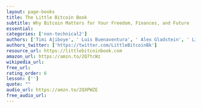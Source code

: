 ```yaml
---
layout: page-books
title: The Little Bitcoin Book
subtitle: Why Bitcoin Matters for Your Freedom, Finances, and Future
essential: 
categories: ['non-technical2']
authors: ['Timi Ajiboye', ' Luis Buenaventura', ' Alex Gladstein', ' Lily Liu', ' Alexander Lloyd', ' Alejandro Machado', ' Jimmy Song', ' Alena Vranova']
authors_twitter: ['https://twitter.com/LittleBitcoinBk']
resource_url: https://littlebitcoinbook.com
amazon_url: https://amzn.to/2Q7tcWz
wikipedia_url: 
free_url: 
rating_order: 6
lesson: ['']
quote: ""
audio_url: https://amzn.to/2QXPWZE
free_audio_url: 
---
```

